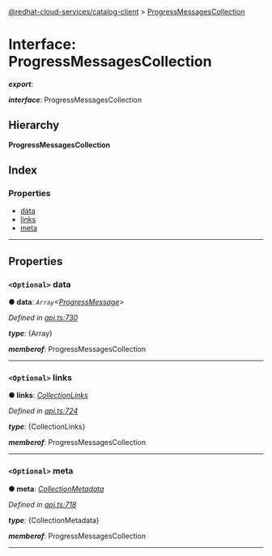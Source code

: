 [@redhat-cloud-services/catalog-client](../README.md) > [ProgressMessagesCollection](../interfaces/progressmessagescollection.md)

# Interface: ProgressMessagesCollection

*__export__*: 

*__interface__*: ProgressMessagesCollection

## Hierarchy

**ProgressMessagesCollection**

## Index

### Properties

* [data](progressmessagescollection.md#data)
* [links](progressmessagescollection.md#links)
* [meta](progressmessagescollection.md#meta)

---

## Properties

<a id="data"></a>

### `<Optional>` data

**● data**: *`Array`<[ProgressMessage](../modules/progressmessage.md)>*

*Defined in [api.ts:730](https://github.com/RedHatInsights/javascript-clients/blob/master/packages/catalog/api.ts#L730)*

*__type__*: {Array}

*__memberof__*: ProgressMessagesCollection

___
<a id="links"></a>

### `<Optional>` links

**● links**: *[CollectionLinks](collectionlinks.md)*

*Defined in [api.ts:724](https://github.com/RedHatInsights/javascript-clients/blob/master/packages/catalog/api.ts#L724)*

*__type__*: {CollectionLinks}

*__memberof__*: ProgressMessagesCollection

___
<a id="meta"></a>

### `<Optional>` meta

**● meta**: *[CollectionMetadata](collectionmetadata.md)*

*Defined in [api.ts:718](https://github.com/RedHatInsights/javascript-clients/blob/master/packages/catalog/api.ts#L718)*

*__type__*: {CollectionMetadata}

*__memberof__*: ProgressMessagesCollection

___

